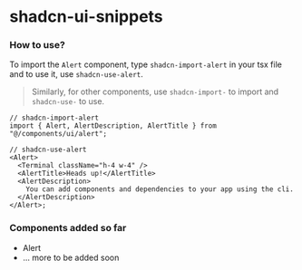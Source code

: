 # shadcn-ui-snippets

### How to use?

To import the `Alert` component, type `shadcn-import-alert` in your tsx file and to use it, use `shadcn-use-alert`.

> Similarly, for other components, use `shadcn-import-` to import and `shadcn-use-` to use.

```tsx
// shadcn-import-alert
import { Alert, AlertDescription, AlertTitle } from "@/components/ui/alert";

// shadcn-use-alert
<Alert>
  <Terminal className="h-4 w-4" />
  <AlertTitle>Heads up!</AlertTitle>
  <AlertDescription>
    You can add components and dependencies to your app using the cli.
  </AlertDescription>
</Alert>;
```

### Components added so far

- Alert
- ... more to be added soon
